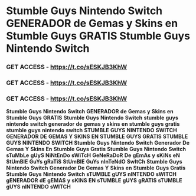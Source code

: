 # <strong>Stumble</strong> <strong>Guys</strong> <strong>Nintendo</strong> <strong>Switch</strong> <strong>GENERADOR</strong> <strong>de</strong> <strong>Gemas</strong> <strong>y</strong> <strong>Skins</strong> <strong>en</strong> <strong>Stumble</strong> <strong>Guys</strong> <strong>GRATIS</strong> <strong>Stumble</strong> <strong>Guys</strong> <strong>Nintendo</strong> <strong>Switch</strong>

### <strong>GET</strong> <strong>ACCESS</strong> <strong>-</strong> <strong>https://t.co/sESKJB3KhW</strong>

### <strong>GET</strong> <strong>ACCESS</strong> <strong>-</strong> <strong>https://t.co/sESKJB3KhW</strong>

### <strong>GET</strong> <strong>ACCESS</strong> <strong>-</strong> <strong>https://t.co/sESKJB3KhW</strong>

<strong>Stumble</strong> <strong>Guys</strong> <strong>Nintendo</strong> <strong>Switch</strong> <strong>GENERADOR</strong> <strong>de</strong> <strong>Gemas</strong> <strong>y</strong> <strong>Skins</strong> <strong>en</strong> <strong>Stumble</strong> <strong>Guys</strong> <strong>GRATIS</strong> <strong>Stumble</strong> <strong>Guys</strong> <strong>Nintendo</strong> <strong>Switch</strong> <strong>stumble</strong> <strong>guys</strong> <strong>nintendo</strong> <strong>switch</strong> <strong>generador</strong> <strong>de</strong> <strong>gemas</strong> <strong>y</strong> <strong>skins</strong> <strong>en</strong> <strong>stumble</strong> <strong>guys</strong> <strong>gratis</strong> <strong>stumble</strong> <strong>guys</strong> <strong>nintendo</strong> <strong>switch</strong> <strong>STUMBLE</strong> <strong>GUYS</strong> <strong>NINTENDO</strong> <strong>SWITCH</strong> <strong>GENERADOR</strong> <strong>DE</strong> <strong>GEMAS</strong> <strong>Y</strong> <strong>SKINS</strong> <strong>EN</strong> <strong>STUMBLE</strong> <strong>GUYS</strong> <strong>GRATIS</strong> <strong>STUMBLE</strong> <strong>GUYS</strong> <strong>NINTENDO</strong> <strong>SWITCH</strong> <strong>Stumble</strong> <strong>Guys</strong> <strong>Nintendo</strong> <strong>Switch</strong> <strong>Generador</strong> <strong>De</strong> <strong>Gemas</strong> <strong>Y</strong> <strong>Skins</strong> <strong>En</strong> <strong>Stumble</strong> <strong>Guys</strong> <strong>Gratis</strong> <strong>Stumble</strong> <strong>Guys</strong> <strong>Nintendo</strong> <strong>Switch</strong> <strong>sTuMbLe</strong> <strong>gUyS</strong> <strong>NiNtEnDo</strong> <strong>sWiTcH</strong> <strong>GeNeRaDoR</strong> <strong>De</strong> <strong>gEmAs</strong> <strong>y</strong> <strong>sKiNs</strong> <strong>eN</strong> <strong>StUmBlE</strong> <strong>GuYs</strong> <strong>gRaTiS</strong> <strong>StUmBlE</strong> <strong>GuYs</strong> <strong>nInTeNdO</strong> <strong>SwItCh</strong> <strong>Stumble</strong> <strong>Guys</strong> <strong>Nintendo</strong> <strong>Switch</strong> <strong>Generador</strong> <strong>De</strong> <strong>Gemas</strong> <strong>Y</strong> <strong>Skins</strong> <strong>en</strong> <strong>Stumble</strong> <strong>Guys</strong> <strong>Gratis</strong> <strong>Stumble</strong> <strong>Guys</strong> <strong>Nintendo</strong> <strong>Switch</strong> <strong>sTUMBLE</strong> <strong>gUYS</strong> <strong>nINTENDO</strong> <strong>sWITCH</strong> <strong>gENERADOR</strong> <strong>dE</strong> <strong>gEMAS</strong> <strong>y</strong> <strong>sKINS</strong> <strong>EN</strong> <strong>sTUMBLE</strong> <strong>gUYS</strong> <strong>gRATIS</strong> <strong>sTUMBLE</strong> <strong>gUYS</strong> <strong>nINTENDO</strong> <strong>sWITCH</strong>